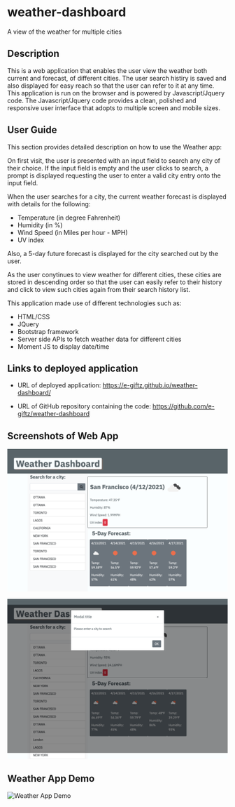 # weather-dashboard
A view of the weather for multiple cities

## Description
This is a web application that enables the user view the weather both current and forecast, of different cities. The user search histiry is saved and also displayed for easy reach so that the user can refer to it at any time.  
This application is run on the browser and is powered by Javascript/Jquery code.
The Javascript/Jquery code provides a clean, polished and responsive user interface that adopts to multiple screen and mobile sizes.

## User Guide
This section provides detailed description on how to use the Weather app:

On first visit, the user is presented with  an input field to search  any city of their choice. If the input field is empty and the user clicks to search, a prompt is displayed requesting  the user to enter a valid city entry onto the input field.

When the user searches for a city, the  current weather forecast is displayed with details for the following:
* Temperature (in degree Fahrenheit)
* Humidity (in %)
* Wind Speed (in Miles per hour - MPH)
* UV index 

Also, a 5-day future forecast is displayed for the city searched out by the user.

As the user conytinues to view weather for different cities, these cities are stored in descending order so that the user  can easily refer to  their history and click to view such cities again from their search history list. 

This application made use of different technologies such  as:
* HTML/CSS
* JQuery
* Bootstrap framework
* Server side  APIs to fetch weather data for different cities
* Moment JS to display date/time


## Links to deployed application
* URL of deployed application: https://e-giftz.github.io/weather-dashboard/

* URL of GitHub repository containing the code: https://github.com/e-giftz/weather-dashboard

## Screenshots of Web App

![Weather Dashboard App ](images/Weatherdashboard.png)

![Weather App with Prompt ](images/weatherdashboardprompt.png)

## Weather App Demo

![Weather App Demo ](images/weather-demo.gif)


